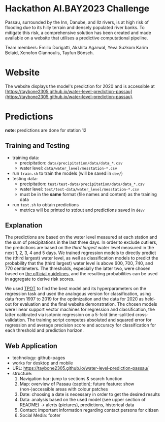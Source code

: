 # Hackathon AI.BAY2023 Challenge
Passau, surrounded by the Inn, Danube, and Ilz rivers, is at high risk of flooding due to its hilly terrain and densely populated river banks. To mitigate this risk, a comprehensive solution has been created and made available on a website that utilises a predictive computational pipeline.

Team members: Emilio Dorigatti, Akshita Agarwal, Yeva Suzkom Karim Belaid, Xenofon Giannoulis, Tayfun Bönsch.

# Website
The website displays the model's prediction for 2020 and is accessible at [https://taybone2305.github.io/water-level-prediction-passau](https://taybone2305.github.io/water-level-prediction-passau).

# Predictions

**note**: predictions are done for station 12

## Training and Testing
 - training data:
    - precipitation: `data/precipitation/data/data_*.csv`
    - water level: `data/water_level/messtation-*.csv`
 - run `train.sh` to train the models (will be saved in `dev/`)
 - testing data:
    - precipitation: `test/test-data/precipitation/data/data_*.csv`
    - water level: `test/test-data/water_level/messtation-*.csv`
    - must be in the **same** format (file names and content) as the training data
 - run `test.sh` to obtain predictions
    - metrics will be printed to stdout and predictions saved in `dev/`

## Explanation
The predictions are based on the water level measured at each station and the sum of precipitations in the last three days.
In order to exclude outliers, the predictions are based on the *third largest* water level measured in the next 1, 2, 3, 4 and 5 days.
We trained regression models to directly predict the (third largest) water level, as well as classification models to predict the probability that the (third largest) water level is above 600, 700, 740, and 770 centimeters.
The thresholds, especially the latter two, were chosen based on [the official guidelines](https://www.hochwasser-passau.de/en/#pegelstaende), and the resulting probabilities can be used in aggregate to derive risk scores.

We used [TPOT](https://github.com/EpistasisLab/tpot) to find the best model and its hyperparameters on the regression task and used the analogous version for classification, using data from 1997 to 2019 for the optimization and the data for 2020 as held-out for evaluation and the final website demonstration.
The chosen models were linear support vector machines for regression and classification, the latter calibrated via isotonic regression on a 5-fold time-splitted cross-validation.
The training script computes absoluted and squared error for regression and average precision score and accuracy for classification for each threshold and prediction horizon.

## Web Application
- technology: github-pages 
- works for desktop and mobile
- URL: https://taybone2305.github.io/water-level-prediction-passau/
- structure: 
  1) Navigation bar: jump to sections & search function
  2) Map: overview of Passau (caption); future feature: show (non-)accessible areas with colour patches
  3) Date: choosing a date is necessary in order to get the desired results
  4) Data: analysis based on the used model (see upper section of README) -> alerts (pictures), predictions, historical data
  5) Contact: important information regarding contact persons for citizen 
  6) Social Media: footer
